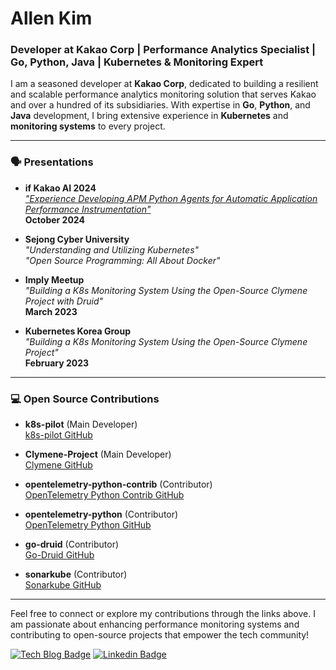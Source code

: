 # Allen Kim

### Developer at Kakao Corp | Performance Analytics Specialist | Go, Python, Java | Kubernetes & Monitoring Expert

I am a seasoned developer at **Kakao Corp**, dedicated to building a resilient and scalable performance analytics monitoring solution that serves Kakao and over a hundred of its subsidiaries. With expertise in **Go**, **Python**, and **Java** development, I bring extensive experience in **Kubernetes** and **monitoring systems** to every project.

---

### 🗣️ Presentations

- **if Kakao AI 2024**  
  [_"Experience Developing APM Python Agents for Automatic Application Performance Instrumentation"_](https://youtu.be/Ruc1_PusHug?si=d36dv07WPHYKuuBe)  
  **October 2024**

- **Sejong Cyber University**  
  _"Understanding and Utilizing Kubernetes"_  
  _"Open Source Programming: All About Docker"_

- **Imply Meetup**  
  _"Building a K8s Monitoring System Using the Open-Source Clymene Project with Druid"_  
  **March 2023**

- **Kubernetes Korea Group**  
  _"Building a K8s Monitoring System Using the Open-Source Clymene Project"_  
  **February 2023**

---

### 💻 Open Source Contributions

- **k8s-pilot** (Main Developer)  
  [k8s-pilot GitHub](https://github.com/bourbonkk/k8s-pilot)

- **Clymene-Project** (Main Developer)  
  [Clymene GitHub](https://github.com/Clymene-project/Clymene)

- **opentelemetry-python-contrib** (Contributor)  
  [OpenTelemetry Python Contrib GitHub](https://github.com/open-telemetry/opentelemetry-python-contrib)

- **opentelemetry-python** (Contributor)  
  [OpenTelemetry Python GitHub](https://github.com/open-telemetry/opentelemetry-python)
  
- **go-druid** (Contributor)  
  [Go-Druid GitHub](https://github.com/grafadruid/go-druid)

- **sonarkube** (Contributor)  
  [Sonarkube GitHub](https://github.com/kantabile/sonarkube)


---

Feel free to connect or explore my contributions through the links above. I am passionate about enhancing performance monitoring systems and contributing to open-source projects that empower the tech community!

  

[![Tech Blog Badge](https://img.shields.io/badge/Medium-12100E?style=for-the-badge&logo=medium&logoColor=white&link=https://medium.com/@clymeneallen)](https://medium.com/@clymeneallen) [![Linkedin Badge](https://img.shields.io/badge/LinkedIn-0077B5?style=for-the-badge&logo=linkedin&logoColor=white&link=https://www.linkedin.com/in/allen-kim-6a6861196/)](https://www.linkedin.com/in/%EB%AF%BC%EC%84%9D-%EA%B9%80-6a6861196/)
